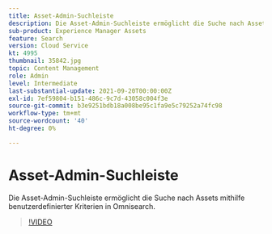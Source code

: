 ```yaml
---
title: Asset-Admin-Suchleiste
description: Die Asset-Admin-Suchleiste ermöglicht die Suche nach Assets mithilfe benutzerdefinierter Kriterien in Omnisearch.
sub-product: Experience Manager Assets
feature: Search
version: Cloud Service
kt: 4995
thumbnail: 35842.jpg
topic: Content Management
role: Admin
level: Intermediate
last-substantial-update: 2021-09-20T00:00:00Z
exl-id: 7ef59804-b151-486c-9c7d-43058c004f3e
source-git-commit: b3e9251bdb18a008be95c1fa9e5c79252a74fc98
workflow-type: tm+mt
source-wordcount: '40'
ht-degree: 0%

---
```


# Asset-Admin-Suchleiste

Die Asset-Admin-Suchleiste ermöglicht die Suche nach Assets mithilfe benutzerdefinierter Kriterien in Omnisearch.

>[!VIDEO](https://video.tv.adobe.com/v/35842?quality=12&learn=on)
